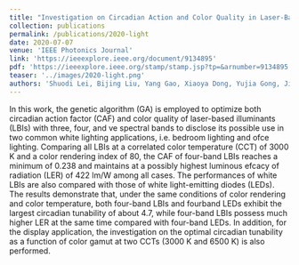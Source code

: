 ```yaml
---
title: "Investigation on Circadian Action and Color Quality in Laser-Based Illuminant for General Lighting and Display"
collection: publications
permalink: /publications/2020-light
date: 2020-07-07
venue: 'IEEE Photonics Journal'
link: 'https://ieeexplore.ieee.org/document/9134895'
pdf: 'https://ieeexplore.ieee.org/stamp/stamp.jsp?tp=&arnumber=9134895'
teaser: '../images/2020-light.png'
authors: 'Shuodi Lei, Bijing Liu, Yang Gao, Xiaoya Dong, Yujia Gong, Jian Xu, Yunxin Xu, Dong Wang, Ziquan Guo, Tingzhu Wu, <b>Chenliang Zhou</b>, Zongjian Cai, Yijun Lu, Zhong Chen'
---
```

In this work, the genetic algorithm (GA) is employed to optimize both circadian action factor (CAF) and color quality of laser-based illuminants (LBIs) with three, four, and ve spectral bands to disclose its possible use in two common white lighting applications, i.e. bedroom lighting and ofce lighting. Comparing all LBIs at a correlated color temperature (CCT) of 3000 K and a color rendering index of 80, the CAF of four-band LBIs reaches a minimum of 0.238 and maintains at a possibly highest luminous efcacy of radiation (LER) of 422 lm/W among all cases. The performances of white LBIs are also compared with those of white light-emitting diodes (LEDs). The results demonstrate that, under the same conditions of color rendering and color temperature, both four-band LBIs and fourband LEDs exhibit the largest circadian tunability of about 4.7, while four-band LBIs possess much higher LER at the same time compared with four-band LEDs. In addition, for the display application, the investigation on the optimal circadian tunability as a function of color gamut at two CCTs (3000 K and 6500 K) is also performed.


  